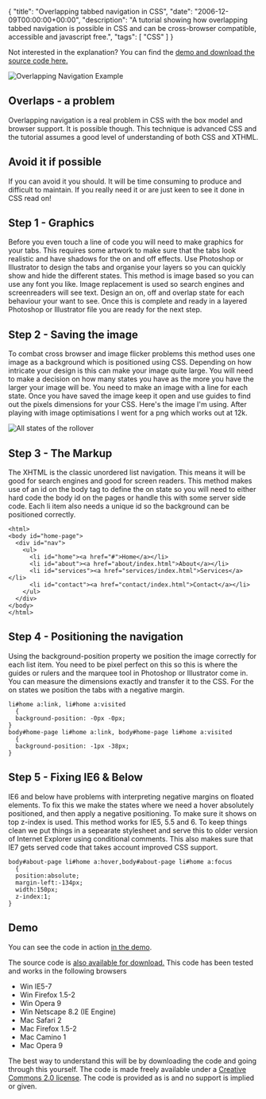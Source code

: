{
  "title": "Overlapping tabbed navigation in CSS",
  "date": "2006-12-09T00:00:00+00:00",
  "description": "A tutorial showing how overlapping tabbed navigation is possible in CSS and can be cross-browser compatible, accessible and javascript free.",
  "tags": [
    "CSS"
  ]
}

Not interested in the explanation? You can find the [demo and download the source code here.][1]

![Overlapping Navigation Example][2] 

## Overlaps - a problem

Overlapping navigation is a real problem in CSS with the box model and browser support. It is possible though. This technique is advanced CSS and the tutorial assumes a good level of understanding of both CSS and XTHML. 

## Avoid it if possible

If you can avoid it you should. It will be time consuming to produce and difficult to maintain. If you really need it or are just keen to see it done in CSS read on!

## Step 1 - Graphics

Before you even touch a line of code you will need to make graphics for your tabs. This requires some artwork to make sure that the tabs look realistic and have shadows for the on and off effects. Use Photoshop or Illustrator to design the tabs and organise your layers so you can quickly show and hide the different states. This method is image based so you can use any font you like. Image replacement is used so search engines and screenreaders will see text. Design an on, off and overlap state for each behaviour your want to see. Once this is complete and ready in a layered Photoshop or Illustrator file you are ready for the next step.

## Step 2 - Saving the image

To combat cross browser and image flicker problems this method uses one image as a background which is positioned using CSS. Depending on how intricate your design is this can make your image quite large. You will need to make a decision on how many states you have as the more you have the larger your image will be. You need to make an image with a line for each state. Once you have saved the image keep it open and use guides to find out the pixels dimensions for your CSS. Here's the image I'm using. After playing with image optimisations I went for a png which works out at 12k.

![All states of the rollover][3] 

## Step 3 - The Markup

The XHTML is the classic unordered list navigation. This means it will be good for search engines and good for screen readers. This method makes use of an id on the body tag to define the on state so you will need to either hard code the body id on the pages or handle this with some server side code. Each li item also needs a unique id so the background can be positioned correctly. 

    <html>
    <body id="home-page">
      <div id="nav">
        <ul>
          <li id="home"><a href="#">Home</a></li>
          <li id="about"><a href="about/index.html">About</a></li>
          <li id="services"><a href="services/index.html">Services</a></li>
          <li id="contact"><a href="contact/index.html">Contact</a></li>
        </ul>
      </div>
    </body>
    </html>

## Step 4 - Positioning the navigation

Using the background-position property we position the image correctly for each list item. You need to be pixel perfect on this so this is where the guides or rulers and the marquee tool in Photoshop or Illustrator come in. You can measure the dimensions exactly and transfer it to the CSS. For the on states we position the tabs with a negative margin. 

    li#home a:link, li#home a:visited 
      { 
      background-position: -0px -0px; 
    } 
    body#home-page li#home a:link, body#home-page li#home a:visited 
      { 
      background-position: -1px -38px; 
    }

## Step 5 - Fixing IE6 & Below

IE6 and below have problems with interpreting negative margins on floated elements. To fix this we make the states where we need a hover absolutely positioned, and then apply a negative positioning. To make sure it shows on top z-index is used. This method works for IE5, 5.5 and 6. To keep things clean we put things in a sepearate stylesheet and serve this to older version of Internet Explorer using conditional comments. This also makes sure that IE7 gets served code that takes account improved CSS support.  

    body#about-page li#home a:hover,body#about-page li#home a:focus
      {
      position:absolute;
      margin-left:-134px;
      width:150px;
      z-index:1;
    }

## Demo

You can see the code in action [in the demo][1].

The source code is [also available for download.][8] 
This code has been tested and works in the following browsers

*   Win IE5-7
*   Win Firefox 1.5-2
*   Win Opera 9
*   Win Netscape 8.2 (IE Engine)
*   Mac Safari 2
*   Mac Firefox 1.5-2
*   Mac Camino 1
*   Mac Opera 9

The best way to understand this will be by downloading the code and going through this yourself. The code is made freely available under a [Creative Commons 2.0 license][9]. The code is provided as is and no support is implied or given.

 [1]: http://www.shapeshed.com/examples/overlapping-tabs/
 [2]: http://shapeshed.com/images/articles/overlapping_nav_example.png 
 [3]: http://shapeshed.com/images/articles/all_states.png 
 [4]: #
 [5]: about/index.html
 [6]: services/index.html
 [7]: contact/index.html
 [8]: http://cdn.shapeshed.com/downloads/overlapping-tabs-v1.0.zip
 [9]: http://creativecommons.org/licenses/by/2.0/uk/
